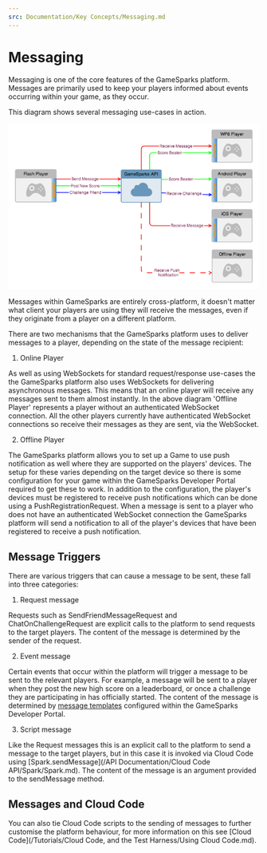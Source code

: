 ```yaml
---
src: Documentation/Key Concepts/Messaging.md
---
```


# Messaging

Messaging is one of the core features of the GameSparks platform. Messages are primarily used to keep your players informed about events occurring within your game, as they occur.

This diagram shows several messaging use-cases in action.

![](img/Messaging/1.png)

Messages within GameSparks are entirely cross-platform, it doesn't matter what client your players are using they will receive the messages, even if they originate from a player on a different platform.

There are two mechanisms that the GameSparks platform uses to deliver messages to a player, depending on the state of the message recipient:

1. Online Player

As well as using WebSockets for standard request/response use-cases the the GameSparks platform also uses WebSockets for delivering asynchronous messages. This means that an online player will receive any messages sent to them almost instantly. In the above diagram 'Offline Player' represents a player without an authenticated WebSocket connection. All the other players currently have authenticated WebSocket connections so receive their messages as they are sent, via the WebSocket.

2. Offline Player

The GameSparks platform allows you to set up a Game to use push notification as well where they are supported on the players' devices. The setup for these varies depending on the target device so there is some configuration for your game within the GameSparks Developer Portal required to get these to work. In addition to the configuration, the player's devices must be registered to receive push notifications which can be done using a PushRegistrationRequest. When a message is sent to a player who does not have an authenticated WebSocket connection the GameSparks platform will send a notification to all of the player's devices that have been registered to receive a push notification.

## Message Triggers

There are various triggers that can cause a message to be sent, these fall into three categories:

1. Request message

Requests such as SendFriendMessageRequest and ChatOnChallengeRequest are explicit calls to the platform to send requests to the target players. The content of the message is determined by the sender of the request.

2. Event message

Certain events that occur within the platform will trigger a message to be sent to the relevant players. For example, a message will be sent to a player when they post the new high score on a leaderboard, or once a challenge they are participating in has officially started. The content of the message is determined by [message templates](/Documentation/Configurator/Configurator/Messages.md) configured within the GameSparks Developer Portal.

3. Script message

Like the Request messages this is an explicit call to the platform to send a message to the target players, but in this case it is invoked via Cloud Code using [Spark.sendMessage](/API Documentation/Cloud Code API/Spark/Spark.md). The content of the message is an argument provided to the sendMessage method.

## Messages and Cloud Code

You can also tie Cloud Code scripts to the sending of messages to further customise the platform behaviour, for more information on this see [Cloud Code](/Tutorials/Cloud Code, and the Test Harness/Using Cloud Code.md).
